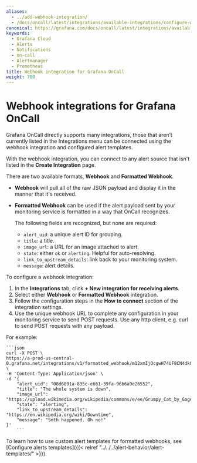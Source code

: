 ```yaml
---
aliases:
  - ../add-webhook-integration/
  - /docs/oncall/latest/integrations/available-integrations/configure-webhook/
canonical: https://grafana.com/docs/oncall/latest/integrations/available-integrations/configure-webhook/
keywords:
  - Grafana Cloud
  - Alerts
  - Notifications
  - on-call
  - Alertmanager
  - Prometheus
title: Webhook integration for Grafana OnCall
weight: 700
---
```


# Webhook integrations for Grafana OnCall

Grafana OnCall directly supports many integrations, those that aren’t currently listed in the Integrations menu can be connected using the webhook integration and configured alert templates.

With the webhook integration, you can connect to any alert source that isn't listed in the **Create Integration** page.

There are two available formats, **Webhook** and **Formatted Webhook**.

- **Webhook** will pull all of the raw JSON payload and display it in the manner that it's received.
- **Formatted Webhook** can be used if the alert payload sent by your monitoring service is formatted in a way that OnCall recognizes.

  The following fields are recognized, but none are required:

  - `alert_uid`: a unique alert ID for grouping.
  - `title`: a title.
  - `image_url`: a URL for an image attached to alert.
  - `state`: either `ok` or `alerting`. Helpful for auto-resolving.
  - `link_to_upstream_details`: link back to your monitoring system.
  - `message`: alert details.

To configure a webhook integration:

1. In the **Integrations** tab, click **+ New integration for receiving alerts**.
2. Select either **Webhook** or **Formatted Webhook** integration.
3. Follow the configuration steps in the **How to connect** section of the integration settings.
4. Use the unique webhook URL to complete any configuration in your monitoring service to send POST requests. Use any http client, e.g. curl to send POST requests with any payload.

For example:

    ```json
    curl -X POST \
    https://a-prod-us-central-0.grafana.net/integrations/v1/formatted_webhook/m12xmIjOcgwH74UF8CN4dk0Dh/ \
    -H 'Content-Type: Application/json' \
    -d '{
        "alert_uid": "08d6891a-835c-e661-39fa-96b6a9e26552",
        "title": "The whole system is down",
        "image_url": "https://upload.wikimedia.org/wikipedia/commons/e/ee/Grumpy_Cat_by_Gage_Skidmore.jpg",
        "state": "alerting",
        "link_to_upstream_details": "https://en.wikipedia.org/wiki/Downtime",
        "message": "Smth happened. Oh no!"
    }'
        ```

To learn how to use custom alert templates for formatted webhooks, see [Configure alerts templates]({{< relref "../../../alert-behavior/alert-templates/" >}}).
